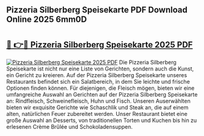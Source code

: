 ## Pizzeria Silberberg Speisekarte PDF Download Online 2025 6mm0D

# <h2><a href="http://gcat9j.nevu.top/?p=Pizzeria+Silberberg+Speisekarte">🔗 👉🔴 Pizzeria Silberberg Speisekarte 2025 PDF</a></h2>

[![Pizzeria Silberberg Speisekarte 2025 PDF](https://i.imgur.com/dBaPXMq.png)](http://gcat9j.nevu.top/?p=Pizzeria+Silberberg+Speisekarte)
Die Pizzeria Silberberg Speisekarte ist nicht nur eine Liste von Gerichten, sondern auch die Kunst, ein Gericht zu kreieren. Auf der Pizzeria Silberberg Speisekarte unseres Restaurants befindet sich ein Salatbereich, in dem Sie leichte und frische Optionen finden können. Für diejenigen, die Fleisch mögen, bieten wir eine umfangreiche Auswahl an Gerichten auf der Pizzeria Silberberg Speisekarte an: Rindfleisch, Schweinefleisch, Huhn und Fisch. Unseren Auserwählten bieten wir exquisite Gerichte wie Schaschlik und Steak an, die auf einem alten, natürlichen Feuer zubereitet werden. Unser Restaurant bietet eine große Auswahl an Desserts, von traditionellen Torten und Kuchen bis hin zu erlesenen Crème Brûlée und Schokoladensuppen.
